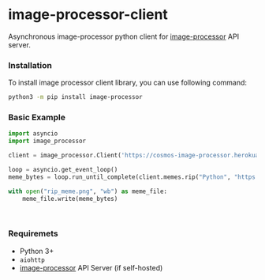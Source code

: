 # image-processor-client
Asynchronous image-processor python client for [image-processor] API server.


### Installation
To install image processor client library, you can use following command:
```sh
python3 -m pip install image-processor
```

### Basic Example
```python
import asyncio
import image_processor

client = image_processor.Client('https://cosmos-image-processor.herokuapp.com/')

loop = asyncio.get_event_loop()
meme_bytes = loop.run_until_complete(client.memes.rip("Python", "https://i.imgur.com/U5QR5SY.png"))

with open("rip_meme.png", "wb") as meme_file:
    meme_file.write(meme_bytes)
 
 
```


### Requiremets
* Python 3+
* `aiohttp`
* [image-processor] API Server (if self-hosted)

[image-processor]: https://github.com/thec0sm0s/image-processor
